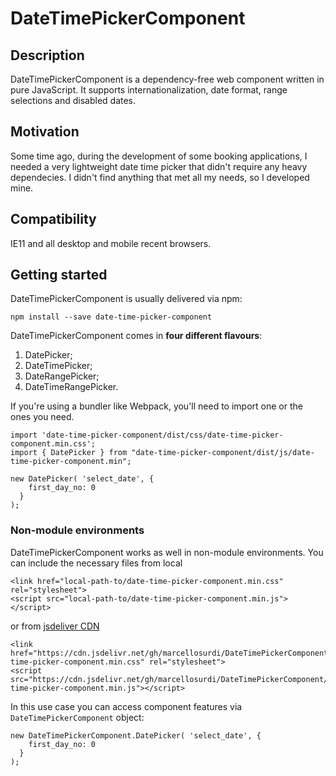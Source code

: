 # DateTimePickerComponent

## Description
DateTimePickerComponent is a dependency-free web component written in pure JavaScript. It supports internationalization, date format, range selections and disabled dates.

## Motivation
Some time ago, during the development of some booking applications, I needed a very lightweight date time picker that didn't require any heavy dependecies. I didn't find anything that met all my needs, so I developed mine.

## Compatibility
IE11 and all desktop and mobile recent browsers.

## Getting started
DateTimePickerComponent is usually delivered via npm:

`npm install --save date-time-picker-component`

DateTimePickerComponent comes in **four different flavours**:

1. DatePicker;
2. DateTimePicker;
3. DateRangePicker;
4. DateTimeRangePicker.

If you're using a bundler like Webpack, you'll need to import one or the ones you need.

```
import 'date-time-picker-component/dist/css/date-time-picker-component.min.css';
import { DatePicker } from "date-time-picker-component/dist/js/date-time-picker-component.min";

new DatePicker( 'select_date', {
    first_day_no: 0
  }
);
```

### Non-module environments
DateTimePickerComponent works as well in non-module environments. You can include the necessary files from local

```
<link href="local-path-to/date-time-picker-component.min.css" rel="stylesheet">
<script src="local-path-to/date-time-picker-component.min.js"></script>
```

or from [jsdeliver CDN](https://www.jsdelivr.com/)

```
<link href="https://cdn.jsdelivr.net/gh/marcellosurdi/DateTimePickerComponent/dist/css/date-time-picker-component.min.css" rel="stylesheet">
<script src="https://cdn.jsdelivr.net/gh/marcellosurdi/DateTimePickerComponent/dist/js/date-time-picker-component.min.js"></script>
```

In this use case you can access component features via `DateTimePickerComponent` object:

```
new DateTimePickerComponent.DatePicker( 'select_date', {
    first_day_no: 0
  }
);
```
